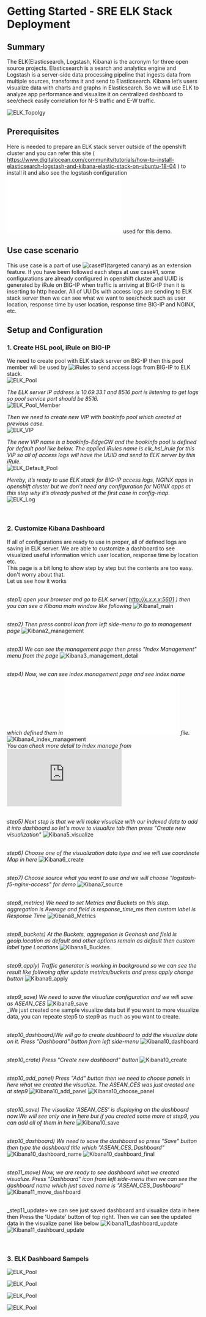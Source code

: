 # Getting Started - SRE ELK Stack Deployment 
## Summary
The ELK(Elasticsearch, Logstash, Kibana) is the acronym for three open source projects. 
Elasticsearch is a search and analytics engine and Logstash is a server-side data processing pipeline that ingests data from multiple sources, transforms it and send to Elasticsearch.
Kibana let’s users visualize data with charts and graphs in Elasticsearch.
So we will use ELK to analyze app performance and visualize it on centralized dashboard to see/check easily correlation for N-S traffic and E-W traffic.<br>

![ELK_Topolgy](images/elk_topology.png)<br>


## Prerequisites
Here is needed to prepare an ELK stack server outside of the openshift cluster and you can refer this site ( https://www.digitalocean.com/community/tutorials/how-to-install-elasticsearch-logstash-and-kibana-elastic-stack-on-ubuntu-18-04 ) to install it and also see the logstash configuration ![file](./logstash.conf) used for this demo.


## Use case scenario
This use case is a part of use ![case#1(targeted canary)](https://github.com/f5devcentral/f5-bd-sre-demo/tree/master/sre-usecases/01-targeted-canary) as an extension feature. If you have been followed each steps at use case#1, some configurations are already configured in openshift cluster and UUID is generated by iRule on BIG-IP when traffic is arriving at BIG-IP then it is inserting to http header. All of UUIDs with access logs are sending to ELK stack server then we can see what we want to see/check such as user location, response time by user location, response time BIG-IP and NGINX, etc.


## Setup and Configuration

### 1. Create HSL pool, iRule on BIG-IP<br>
 We need to create pool with ELK stack server on BIG-IP then this pool member will be used by ![iRules](./iRules) to send access logs from BIG-IP to ELK stack.<br>
![ELK_Pool](images/elk_pool.png)
<br>
 
_The ELK server IP address is 10.69.33.1 and 8516 port is listening to get logs so pool service port should be 8516._<br>
![ELK_Pool_Member](images/elk_pool_member.png)

_Then we need to create new VIP with bookinfo pool which created at previous case._<br>
![ELK_VIP](images/elk_vip.png)
<br>

_The new VIP name is a bookinfo-EdgeGW and the bookinfo pool is defined for default pool like below. The applied iRules name is elk_hsl_irule for this VIP so all of access logs will have the UUID and send to ELK server by this iRule._<br>
![ELK_Default_Pool](images/elk_default_pool.png)
<br>

_Hereby, it’s ready to use ELK stack for BIG-IP access logs, NGINX apps in openshift cluster but we don’t need any configuration for NGINX apps at this step why it’s already pushed at the first case in config-map._<br>
![ELK_Log](images/elk_log.png)
<br><br><br>

### 2. Customize Kibana Dashboard<br>
 If all of configurations are ready to use in proper, all of defined logs are saving in ELK server. We are able to customize a  dashboard to see visualized useful information which user location, response time by location etc.<br>
This page is a bit long to show step by step but the contents are too easy. don't worry about that.<br>
Let us see how it works<br>

<br>_step1) open your browser and go to ELK server( http://x.x.x.x:5601 ) then you can see a Kibana main window like following_
![Kibana1_main](images/Kibana1_main.png)
<br>

<br>_step2) Then press control icon from left side-menu to go to management page_
![Kibana2_management](images/Kibana2_management.png)
<br>

<br>_step3) We can see the management page then press "Index Management" menu from the page_
![Kibana3_management_detail](images/Kibana3_management_detail.png)
<br>

<br>_step4) Now, we can see index management page and see index name which defined them in ![logstash.conf](./logstash.conf) file._
![Kibana4_index_management](images/Kibana4_index_management.png)
<br>_You can check more detail to index manage from_ ![here](https://www.elastic.co/guide/en/kibana/current/managing-indices.html)
<br>

<br>_step5) Next step is that we will make visualize with our indexed data to add it into dashboard so let's move to visualize tab then press "Create new visualization"_
![Kibana5_visualize](images/Kibana5_visualize.png)
<br>

<br>_step6) Choose one of the visualization data type and we will use coordinate Map in here_
![Kibana6_create](images/Kibana6_create.png)
<br>

<br>_step7) Choose source what you want to use and we will choose "logstash-f5-nginx-access" for demo_ 
![Kibana7_source](images/Kibana7_source.png)
<br>

<br>_step8_metrics) We need to set Metrics and Buckets on this step. aggregation is Average and field is response_time_ms then custom label is Response Time_ 
![Kibana8_Metrics](images/Kibana8_Metrics.png)
<br>

<br>_step8_buckets) At the Buckets, aggregation is Geohash and field is geoip.location as default and other options remain as default then custom label type Locations_ 
![Kibana8_Bucktes](images/Kibana8_Buckets.png)
<br>

<br>_step9_apply) Traffic generator is working in background so we can see the result like follwoing after update metrics/buckets and press apply change button_ 
![Kibana9_apply](images/Kibana9_apply_save.png)
<br>

<br>_step9_save) We need to save the visualize configuration and we will save as ASEAN_CES_ 
![Kibana9_save](images/Kibana9_save_name.png)
<br>_We just created one sample visualize data but if you want to more visualize data, you can repeate step5 to step9 as much as you want to create.
<br>

<br>_step10_dashboard)We will go to create dashboard to add the visualize date on it. Press "Dashboard" button from left side-menu_ 
![Kibana10_dashboard](images/Kibana10_dashboard.png)
<br>

<br>_step10_crate) Press "Create new dashboard" button_ 
![Kibana10_create](images/Kibana10_dashboard_create.png)
<br>

<br>_step10_add_panel) Press "Add" button then we need to choose panels in here what we created the visualize. The ASEAN_CES was just created one at step9_ 
![Kibana10_add_panel](images/Kibana10_add_panel.png)
![Kibana10_choose_panel](images/Kibana10_select_panel.png)
<br>

<br>_step10_save) The visualize 'ASEAN_CES' is displaying on the dashboard now.We will see only one in here but if you created some more at step9, you can add all of them in here_ 
![Kibana10_save](images/Kibana10_dashboard_save.png)
<br>

<br>_step10_dashboard) We need to save the dashboard so press "Save" button then type the dashboard title which "ASEAN_CES_Dashboard"_ 
![Kibana10_dashboard_name](images/Kibana10_dashboard_name.png)
![Kibana10_dashboard_final](images/Kibana10_dashboard_final.png)
<br>

<br>_step11_move) Now, we are ready to see dashboard what we created visualize. Press "Dashboard" icon from left side-menu then we can see the dashboard name which just saved name is "ASEAN_CES_Dashboard"_
![Kibana11_move_dashboard](images/Kibana11_move_dashboard.png)
<br>

<br>_step11_update> we can see just saved dashboard and visualize data in here then Press the 'Update' button of top right. Then we can see the updated data in the visualize panel like below
![Kibana11_dashboard_update](images/Kibana11_dashboard_update.png)
![Kibana11_dashboard_update](images/Kibana11_dashboard_refresh.png)
<br><br><br>

### 3. ELK Dashboard Sampels
![ELK_Pool](images/elk_map.png)


![ELK_Pool](images/elk_bigip.png)


![ELK_Pool](images/elk_response.png)


![ELK_Pool](images/elk_dot.png)




